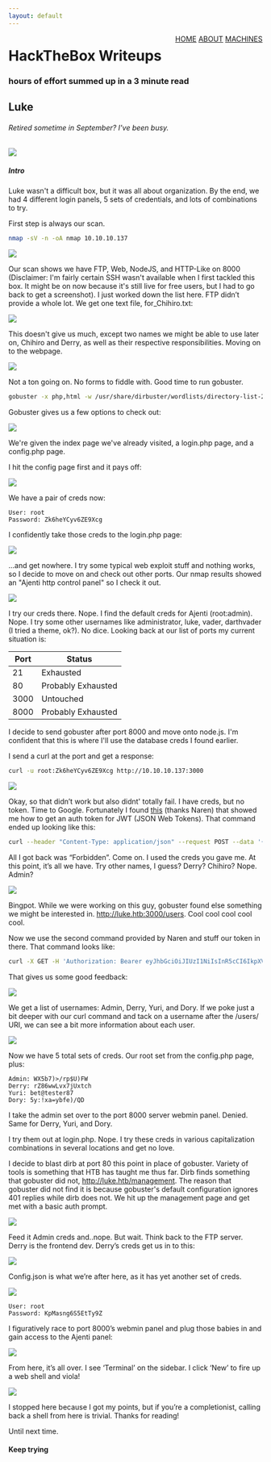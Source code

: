 ```yaml
---
layout: default
---
```

<html>
<div class="topnav">  
  <div style="float:right">
    <a href="https://yaboygmoney.github.io/htb/index.html">HOME</a>
    <a href="https://yaboygmoney.github.io/htb/about.html">ABOUT</a>
    <a href="https://yaboygmoney.github.io/htb/machines.html">MACHINES</a>
  </div>
</div>
</html>

# HackTheBox Writeups
### hours of effort summed up in a 3 minute read

## Luke
###### Retired sometime in September? I've been busy.
![](https://yaboygmoney.github.io/htb/images/luke/machineImage.jpg)

##### Intro
Luke wasn't a difficult box, but it was all about organization. By the end, we had 4 different login panels, 5 sets of credentials, and lots of combinations to try.

First step is always our scan.
```bash
nmap -sV -n -oA nmap 10.10.10.137
```
![](https://yaboygmoney.github.io/htb/images/luke/nmap.jpg)

Our scan shows we have FTP, Web, NodeJS, and HTTP-Like on 8000 (Disclaimer: I'm fairly certain SSH wasn't available when I first tackled this box. It might be on now because it's still live for free users, but I had to go back to get a screenshot). I just worked down the list here. 
FTP didn’t provide a whole lot. We get one text file, for_Chihiro.txt:

![](https://yaboygmoney.github.io/htb/images/luke/for_Chihiro.JPG)

This doesn't give us much, except two names we might be able to use later on, Chihiro and Derry, as well as their respective responsibilities. Moving on to the webpage.

![](https://yaboygmoney.github.io/htb/images/luke/index.JPG)

Not a ton going on. No forms to fiddle with. Good time to run gobuster. 
```bash
gobuster -x php,html -w /usr/share/dirbuster/wordlists/directory-list-2.3-medium.txt -o gobuster.results -u 10.10.10.137
```

Gobuster gives us a few options to check out:

![](https://yaboygmoney.github.io/htb/images/luke/gobusterResults.JPG)

We're given the index page we've already visited, a login.php page, and a config.php page. 

I hit the config page first and it pays off:

![](https://yaboygmoney.github.io/htb/images/luke/creds.JPG)

We have a pair of creds now:
```
User: root
Password: Zk6heYCyv6ZE9Xcg
```

I confidently take those creds to the login.php page:

![](https://yaboygmoney.github.io/htb/images/luke/loginphp.JPG)

...and get nowhere. I try some typical web exploit stuff and nothing works, so I decide to move on and check out other ports.
Our nmap results showed an "Ajenti http control panel" so I check it out.

![](https://yaboygmoney.github.io/htb/images/luke/panellogin.JPG)

I try our creds there. Nope. I find the default creds for Ajenti (root:admin). Nope. I try some other usernames like administrator, luke, vader, darthvader (I tried a theme, ok?). 
No dice. Looking back at our list of ports my current situation is:

| Port | Status             |
|------|--------------------|
|  21  |  Exhausted         |
| 80   | Probably Exhausted |
| 3000 | Untouched          |
| 8000 | Probably Exhausted |

I decide to send gobuster after port 8000 and move onto node.js. I'm confident that this is where I'll use the database creds I found earlier.

I send a curl at the port and get a response:
```bash
curl -u root:Zk6heYCyv6ZE9Xcg http://10.10.10.137:3000
```

![](https://yaboygmoney.github.io/htb/images/luke/authTokenNotSupplied.JPG)

Okay, so that didn’t work but also didnt' totally fail. I have creds, but no token. Time to Google.
Fortunately I found [this](https://medium.com/dev-bits/a-guide-for-adding-jwt-token-based-authentication-to-your-single-page-nodejs-applications-c403f7cf04f4) (thanks Naren) that showed me how to get an auth token for JWT (JSON Web Tokens). That command ended up looking like this:
```bash
curl --header "Content-Type: application/json" --request POST --data '{"password":"Zk6heYCyv6ZE9Xcg", "username":"root"}' http://10.10.10.137:3000/login
```
All I got back was “Forbidden”. Come on. I used the creds you gave me. At this point, it’s all we have. Try other names, I guess? Derry? Chihiro? Nope. Admin? 

![](https://yaboygmoney.github.io/htb/images/luke/authenticated.JPG)

Bingpot. While we were working on this guy, gobuster found else something we might be interested in. http://luke.htb:3000/users. Cool cool cool cool cool.

Now we use the second command provided by Naren and stuff our token in there. That command looks like:
```bash
curl -X GET -H 'Authorization: Bearer eyJhbGciOiJIUzI1NiIsInR5cCI6IkpXVCJ9.eyJ1c2VybmFtZSI6ImFkbWluIiwiaWF0IjoxNTYyODAwODI2LCJleHAiOjE1NjI4ODcyMjZ9.9j55kMh03TkyPjiMoH97GOBbzaZedcY3YMg2C9cdfnY' http://10.10.10.137:3000/users
```

That gives us some good feedback:

![](https://yaboygmoney.github.io/htb/images/luke/userslist.JPG)

We get a list of usernames: Admin, Derry, Yuri, and Dory. If we poke just a bit deeper with our curl command and tack on a username after the /users/ URI, we can see a bit more information about each user.

![](https://yaboygmoney.github.io/htb/images/luke/curlPassword.JPG)

Now we have 5 total sets of creds. Our root set from the config.php page, plus:
```
Admin: WX5b7)>/rp$U)FW
Derry: rZ86wwLvx7jUxtch
Yuri: bet@tester87
Dory: 5y:!xa=ybfe)/QD
```

I take the admin set over to the port 8000 server webmin panel. Denied.
Same for Derry, Yuri, and Dory.

I try them out at login.php. Nope. I try these creds in various capitalization combinations in several locations and get no love.

I decide to blast dirb at port 80 this point in place of gobuster. Variety of tools is something that HTB has taught me thus far. Dirb finds something that gobuster did not, http://luke.htb/management. The reason that gobuster did not find it is because gobuster's default configuration ignores 401 replies while dirb does not. We hit up the management page and get met with a basic auth prompt.

![](https://yaboygmoney.github.io/htb/images/luke/managementLogin.JPG)

Feed it Admin creds and..nope. But wait. Think back to the FTP server. Derry is the frontend dev. Derry’s creds get us in to this:

![](https://yaboygmoney.github.io/htb/images/luke/managment.JPG)

Config.json is what we’re after here, as it has yet another set of creds.

![](https://yaboygmoney.github.io/htb/images/luke/configjson.JPG)

```
User: root
Password: KpMasng6S5EtTy9Z
```

I figuratively race to port 8000’s webmin panel and plug those babies in and gain access to the Ajenti panel:

![](https://yaboygmoney.github.io/htb/images/luke/ajentiauthd.JPG)

From here, it’s all over. I see ‘Terminal’ on the sidebar. I click ‘New’ to fire up a web shell and viola!

![](https://yaboygmoney.github.io/htb/images/luke/flag_LI.jpg)

I stopped here because I got my points, but if you’re a completionist, calling back a shell from here is trivial. Thanks for reading!

Until next time.

#### Keep trying
